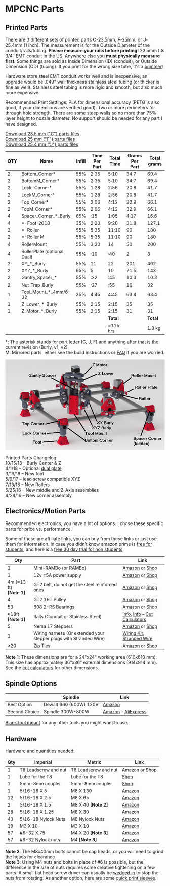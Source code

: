 # MPCNC Parts

## Printed Parts

There are 3 different sets of printed parts **C**-23.5mm, **F**-25mm, or **J**-25.4mm (1 inch). The measurement is for 
the Outside Diameter of the conduit/rails/tubing. **Please measure your rails before printing!** 23.5mm fits 3/4″ EMT 
conduit in the US. Anywhere else you **must physically measure first**.  Some things are sold as Inside Dimension (ID) 
(conduit), or Outside Dimension (OD) (tubing). If you print for the wrong size tube, it's a [bummer](https://youtu.be/RJRHGbYTbU0)!

Hardware store steel EMT conduit works well and is inexpensive; an upgrade would be .049" wall thickness stainless 
steel tubing (or thicker is fine as well). Stainless steel tubing is more rigid and smooth, but also much more expensive.

Recommended Print Settings: PLA for dimensional accuracy (PETG is also good, if your dimensions are verified good).  Two
or more perimeters for through hole strength. There are some steep walls so no more than 75% layer height to nozzle 
diameter.  No support should be needed for any part I have designed.

[Download 23.5 mm ("C") parts files](https://www.thingiverse.com/thing:724999)  
[Download 25 mm ("F") parts files](https://www.thingiverse.com/thing:790533)  
[Download 25.4 mm ("J") parts files](https://www.thingiverse.com/thing:1671517)

|QTY|Name|Infill|Time Per Part|Total Time|Grams Per Part|Total grams|
|--|--|--|--|--|--|--|
|2|Bottom_Corner*|55%|2:35|5:10|34.7|69.4|
|2|BottomM_Corner*|55%|2:35|5:10|34.7|69.4|
|2|Lock-Corner*|55%|1:28|2:56|20.8|41.7|
|2|LockM_Corner*|55%|1:28|2:56|20.8|41.7|
|2|Top_Corner*|55%|2:06|4:12|32.9|66.1|
|2|TopM_Corner*|55%|2:06|4:12|32.9|66.1|
|4|Spacer_Corner_*_Burly|65%|:15|1:05|4.17|16.6|
|4|*-Foot_2018|35%|2:20|9:20|31.8|127.1|
|2|*-Roller|55%|5:35|11:10|90|180|
|2|*-Roller M|55%| 5:35| 11:10| 90|180|
|4|RollerMount|55%| 3:30|14|50|200|
|4|RollerPlate (optional [Dual](https://www.thingiverse.com/thing:2847042))|55%| :10|:40|2|8|
|2|XY_*_Burly|55%| 11|22| 201| 402|
|2|XYZ_*_Burly|65%| 5| 10| 71.5| 143|
|2|Gantry_Spacer_*|55%| :22| :45| 10.3| 10.3|
|2|Nut_Trap_Burly|55%| :27| :55| 16| 32|
|1|Tool_Mount_*_4mm/6-32|35%| 4:45| 4:45| 63.4|63.4|
|1|Z_Lower_*_Burly|55%| 2:15| 2:15| 35| 35|
|1|Z_Motor_*_Burly|55%| 2:15| 2:15| 31| 31|
| |               |        |     |**Total** |  |**Total**|
| |               |      |     |&asymp;115 hrs|  |1.8 kg|

\*: The asterisk stands for part letter (C, J, F) and anything after that is the current revision (Burly, v1, v2)  
M: Mirrored parts, either see the build instructions or [FAQ](https://www.v1engineering.com/frequently-asked-questions/) if you are worried.

![](../img/parts_labeled.png)

Printed Parts Changelog  
10/15/18 – Burly Center & Z  
4/1/18 – Optional [dual plate](https://www.thingiverse.com/thing:2847042)  
3/19/18 – New foot  
5/9/17 – lead screw compatible XYZ  
7/13/16 – New Rollers  
5/25/16 – New middle and Z-Axis assemblies  
4/24/16 – New corner assembly

## Electronics/Motion Parts

Recommended electronics, you have a lot of options. I chose these specific parts for price vs. performance.

Some of these are affiliate links, you can buy from these links or just use them for information. In case you 
didn’t know amazon prime is [free for students](https://www.amazon.com/gp/student/signup/info?tag=vicicn-20), and here is a [free 30 day trial for non students](https://www.amazon.com/tryprimefree?tag=vicicn-20).

|Qty|Part|Link|
|--|--|--|
|1|Mini-RAMBo (or RAMBo)|[Amazon](https://amzn.to/2jDGltm) or [Shop](https://shop.v1engineering.com/products/mini-rambo-1-3)|
|1|12v &ge;5A power supply|[Amazon](https://amzn.to/2yZJWVt) or [Shop](https://vicious1-com.myshopify.com/collections/parts/products/12v-6a-power-supply)|
|4m (&asymp;13 ft)<br/>**[Note 1]**|GT2 belt, do not get the steel reinforced ones|[Amazon](https://amzn.to/1L6MyCe) or [Shop](https://vicious1-com.myshopify.com/collections/parts/products/gt2-belt)|
|4|GT2 16T Pulley|[Amazon](https://amzn.to/2B2UeWi) or [Shop](https://vicious1-com.myshopify.com/collections/3dprinter-parts/products/pulley-16-tooth-gt2)|
|53|608 2-RS Bearings|[Amazon](https://amzn.to/2xah39e) or [Shop](https://vicious1-com.myshopify.com/collections/parts/products/bearings-608-2rs)|
|&asymp;18ft **[Note 1]**|Rails (Conduit or Stainless Steel)|[Info](https://amzn.to/1Lfet2a), [Info](http://www.homedepot.com/p/Allied-Tube-Conduit-3-4-in-EMT-Conduit-101550/100400406) – [Cut Calculators](https://docs.v1engineering.com/mpcnc/conduit/#cut-calculators)|
|5|Nema 17 Steppers|[Amazon](https://amzn.to/1MnEXhs) or [Shop](https://vicious1-com.myshopify.com/collections/parts/products/nema-17-76oz-in-steppers)|
|1|Wiring harness (Or extended your stepper plugs with Stranded Wire)|[Wiring Kit](https://vicious1-com.myshopify.com/products/wiring-kit-1), [Stranded Wire](https://vicious1-com.myshopify.com/collections/parts/products/22-4-wire)|
|&ge;20|Zip Ties|[Amazon](https://amzn.to/2zRvJgk) or [Shop](https://shop.v1engineering.com/products/25x-5-cable-ties)|

**Note 1**: These dimensions are for a 24"x24" working area (610x610 mm).  This size has approximately 36"x36" external dimensions (914x914 mm).  See the [cut calculators](https://docs.v1engineering.com/mpcnc/conduit/#cut-calculators) for other dimensions.

## Spindle Options

| |Spindle|Link|
|-|-------|----|
|Best Option|Dewalt 660 (600W) 120V|[Amazon](https://amzn.to/2a6zV1r)|
|Second Choice|Spindle 300W-800W|[Amazon](https://amzn.to/2acrBL4) – [AliExpress](http://s.click.aliexpress.com/e/DetyilFa)|

[Blank tool mount](https://www.thingiverse.com/thing:805803) for any other tools you might want to use.

## Hardware
Hardware and quantities needed:

|Qty|Imperial|Metric|Link|
|---|--------|------|----|
|1|T8 Leadscrew and nut|T8 Leadscrew and nut|[Amazon](https://amzn.to/2OQbXta) or [Shop](https://shop.v1engineering.com/collections/parts/products/300mm-leadscrew-and-nut)|
|1|Lube for the T8|Lube for the T8|[Shop](https://vicious1-com.myshopify.com/products/super-lube-silicone-lubricating-grease-with-syncolon-ptfe)|
|1|5mm-8mm coupler|5mm-8mm coupler|[Shop](https://vicious1-com.myshopify.com/collections/parts/products/5mm-to-8mm-flex-coupler)|
|1| 5/16-18 X 5|M8 X 130|[Amazon](https://amzn.to/2yFWGzB)|
|12| 5/16-18 X 2.5|M8 X 65|[Amazon](https://amzn.to/2AVvum4)|
|2| 5/16-18 X 1.5|M8 X 40 **[Note 2]**|[Amazon](https://amzn.to/2ATErMX)|
|28| 5/16-18 X 1.25|M8 X 30|[Amazon](https://amzn.to/2CjYXmc)|
|43| 5/16-18 Nylock Nuts|M8 Nylock Nuts|[Amazon](https://amzn.to/2yHsTGM)|
|19|M3 X 10|M3 X 10|[Amazon](https://amzn.to/2yGCGwq)|
|57|#6-32 X.75|M4 X 20 **[Note 3]**|[Amazon](https://amzn.to/2AUe3Ti)|
|57|#6-32 Nylock nuts|M4 **[Note 3]**|[Amazon](https://amzn.to/2BrViGf)|

**Note 2**: The M8x40mm bolts cannot be cap heads, or you will need to grind the heads for clearance  
**Note 3**: Using M4 nuts and bolts in place of #6 is possible, but the difference in the size of nuts requires some 
creative tightening on a few parts. A small flat head screw driver can usually be [wedged in](https://youtu.be/UAmPhZ7oBJw)
to stop the nuts from rotating.  As another option, here are some [quick print sleeves](https://www.thingiverse.com/thing:1904014).
